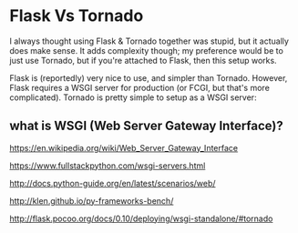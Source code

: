 # Flask Vs Tornado


I always thought using Flask & Tornado together was stupid, but it actually does make sense. It adds complexity though; my preference would be to just use Tornado, but if you're attached to Flask, then this setup works.

Flask is (reportedly) very nice to use, and simpler than Tornado. However, Flask requires a WSGI server for production (or FCGI, but that's more complicated). Tornado is pretty simple to setup as a WSGI server: 


## what is  WSGI (Web Server Gateway Interface)?
https://en.wikipedia.org/wiki/Web_Server_Gateway_Interface

https://www.fullstackpython.com/wsgi-servers.html



http://docs.python-guide.org/en/latest/scenarios/web/


http://klen.github.io/py-frameworks-bench/

http://flask.pocoo.org/docs/0.10/deploying/wsgi-standalone/#tornado